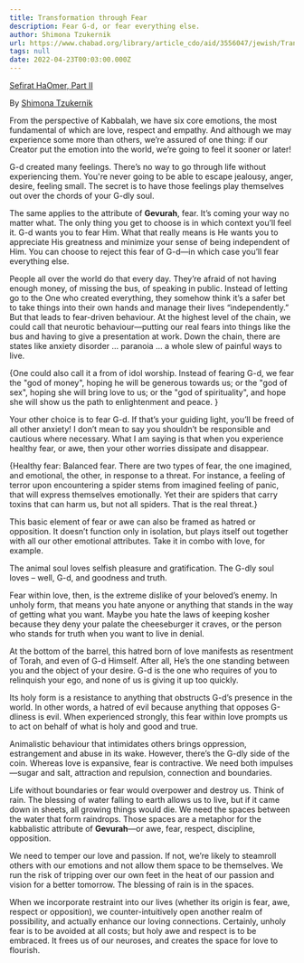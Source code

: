 ```yaml
---
title: Transformation through Fear
description: Fear G-d, or fear everything else.
author: Shimona Tzukernik
url: https://www.chabad.org/library/article_cdo/aid/3556047/jewish/Transformation-Through-Fear.htm
tags: null
date: 2022-04-23T00:03:00.000Z
---
```


[Sefirat HaOmer, Part II](https://www.chabad.org/library/article_cdo/aid/3556047/jewish/Transformation-Through-Fear.htm)

By [Shimona Tzukernik](https://www.chabad.org/search/keyword_cdo/kid/1575/jewish/Tzukernik-Shimona.htm)

From the perspective of Kabbalah, we have six core emotions, the most fundamental of which are love, respect and empathy. And although we may experience some more than others, we’re assured of one thing: if our Creator put the emotion into the world, we’re going to feel it sooner or later!

G-d created many feelings. There’s no way to go through life without experiencing them. You're never going to be able to escape jealousy, anger, desire, feeling small. The secret is to have those feelings play themselves out over the chords of your G-dly soul.

The same applies to the attribute of **Gevurah**, fear. It’s coming your way no matter what. The only thing you get to choose is in which context you’ll feel it. G-d wants you to fear Him. What that really means is He wants you to appreciate His greatness and minimize your sense of being independent of Him. You can choose to reject this fear of G-d—in which case you’ll fear everything else.

People all over the world do that every day. They’re afraid of not having enough money, of missing the bus, of speaking in public. Instead of letting go to the One who created everything, they somehow think it’s a safer bet to take things into their own hands and manage their lives “independently.” But that leads to fear-driven behaviour. At the highest level of the chain, we could call that neurotic behaviour&mdash;putting our real fears into things like the bus and having to give a presentation at work. Down the chain, there are states like anxiety disorder ... paranoia ... a whole slew of painful ways to live.

{One could also call it a from of idol worship. Instead of fearing G-d, we fear the "god of money", hoping he will be generous towards us; or the "god of sex", hoping she will bring love to us; or the "god of spirituality", and hope she will show us the path to enlightenment and peace. }

Your other choice is to fear G-d. If that’s your guiding light, you’ll be freed of all other anxiety! I don’t mean to say you shouldn’t be responsible and cautious where necessary. What I am saying is that when you experience healthy fear, or awe, then your other worries dissipate and disappear.

{Healthy fear: Balanced fear. There are two types of fear, the one imagined, and emotional, the other, in response to a threat. For instance, a feeling of terror upon encountering a spider stems from imagined feeling of panic, that will express themselves emotionally. Yet their are spiders that carry toxins that can harm us, but not all spiders. That is the real threat.}

This basic element of fear or awe can also be framed as hatred or opposition. It doesn’t function only in isolation, but plays itself out together with all our other emotional attributes. Take it in combo with love, for example.

The animal soul loves selfish pleasure and gratification. The G-dly soul loves &ndash; well, G-d, and goodness and truth.

Fear within love, then, is the extreme dislike of your beloved’s enemy. In unholy form, that means you hate anyone or anything that stands in the way of getting what you want. Maybe you hate the laws of keeping kosher because they deny your palate the cheeseburger it craves, or the person who stands for truth when you want to live in denial.

At the bottom of the barrel, this hatred born of love manifests as resentment of Torah, and even of G-d Himself. After all, He’s the one standing between you and the object of your desire. G-d is the one who requires of you to relinquish your ego, and none of us is giving it up too quickly.

Its holy form is a resistance to anything that obstructs G-d’s presence in the world. In other words, a hatred of evil because anything that opposes G-dliness is evil. When experienced strongly, this fear within love prompts us to act on behalf of what is holy and good and true.

Animalistic behaviour that intimidates others brings oppression, estrangement and abuse in its wake. However, there’s the G-dly side of the coin. Whereas love is expansive, fear is contractive. We need both impulses—sugar and salt, attraction and repulsion, connection and boundaries.

Life without boundaries or fear would overpower and destroy us. Think of rain. The blessing of water falling to earth allows us to live, but if it came down in sheets, all growing things would die. We need the spaces between the water that form raindrops. Those spaces are a metaphor for the kabbalistic attribute of **Gevurah**&mdash;or awe, fear, respect, discipline, opposition.

We need to temper our love and passion. If not, we’re likely to steamroll others with our emotions and not allow them space to be themselves. We run the risk of tripping over our own feet in the heat of our passion and vision for a better tomorrow. The blessing of rain is in the spaces.

When we incorporate restraint into our lives (whether its origin is fear, awe, respect or opposition), we counter-intuitively open another realm of possibility, and actually enhance our loving connections. Certainly, unholy fear is to be avoided at all costs; but holy awe and respect is to be embraced. It frees us of our neuroses, and creates the space for love to flourish.

